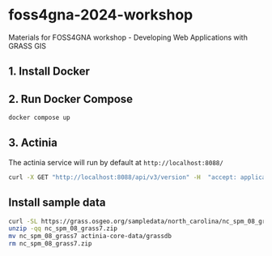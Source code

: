 # foss4gna-2024-workshop

Materials for FOSS4GNA workshop - Developing Web Applications with GRASS GIS

## 1. Install Docker

## 2. Run Docker Compose

```bash 
docker compose up
```

## 3. Actinia

The actinia service will run by default at ``http://localhost:8088/``

```bash
curl -X GET "http://localhost:8088/api/v3/version" -H  "accept: application/json"
```

## Install sample data

```bash
curl -SL https://grass.osgeo.org/sampledata/north_carolina/nc_spm_08_grass7.zip > nc_spm_08_grass7.zip
unzip -qq nc_spm_08_grass7.zip
mv nc_spm_08_grass7 actinia-core-data/grassdb
rm nc_spm_08_grass7.zip
```
